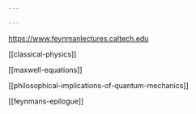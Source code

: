 ```yaml
---

---
```


<https://www.feynmanlectures.caltech.edu>

[[classical-physics]]

[[maxwell-equations]]

[[philosophical-implications-of-quantum-mechanics]]

[[feynmans-epilogue]]
